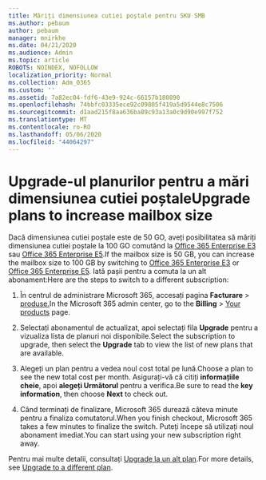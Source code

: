 ```yaml
---
title: Măriți dimensiunea cutiei poștale pentru SKU SMB
ms.author: pebaum
author: pebaum
manager: mnirkhe
ms.date: 04/21/2020
ms.audience: Admin
ms.topic: article
ROBOTS: NOINDEX, NOFOLLOW
localization_priority: Normal
ms.collection: Adm_O365
ms.custom: ''
ms.assetid: 7a82ec04-fdf6-43e9-924c-66157b180890
ms.openlocfilehash: 74bbfc03335ece92c09805f419a5d9544e8c7506
ms.sourcegitcommit: d1aad215f8aa636ba89c93a13a0c9d90e997f752
ms.translationtype: MT
ms.contentlocale: ro-RO
ms.lasthandoff: 05/06/2020
ms.locfileid: "44064297"
---
```

# <a name="upgrade-plans-to-increase-mailbox-size"></a><span data-ttu-id="38b8a-102">Upgrade-ul planurilor pentru a mări dimensiunea cutiei poștale</span><span class="sxs-lookup"><span data-stu-id="38b8a-102">Upgrade plans to increase mailbox size</span></span>

<span data-ttu-id="38b8a-103">Dacă dimensiunea cutiei poștale este de 50 GO, aveți posibilitatea să măriți dimensiunea cutiei poștale la 100 GO comutând la [Office 365 Enterprise E3](https://products.office.com/business/office-365-enterprise-e3-business-software) sau [Office 365 Enterprise E5](https://products.office.com/business/office-365-enterprise-e5-business-software).</span><span class="sxs-lookup"><span data-stu-id="38b8a-103">If the mailbox size is 50 GB, you can increase the mailbox size to 100 GB by switching to [Office 365 Enterprise E3](https://products.office.com/business/office-365-enterprise-e3-business-software) or [Office 365 Enterprise E5](https://products.office.com/business/office-365-enterprise-e5-business-software).</span></span> <span data-ttu-id="38b8a-104">Iată pașii pentru a comuta la un alt abonament:</span><span class="sxs-lookup"><span data-stu-id="38b8a-104">Here are the steps to switch to a different subscription:</span></span>
  
1. <span data-ttu-id="38b8a-105">În centrul de administrare Microsoft 365, accesați pagina **Facturare** > [produse.](https://go.microsoft.com/fwlink/p/?linkid=842054)</span><span class="sxs-lookup"><span data-stu-id="38b8a-105">In the Microsoft 365 admin center, go to the **Billing** > [Your products](https://go.microsoft.com/fwlink/p/?linkid=842054) page.</span></span>

2. <span data-ttu-id="38b8a-106">Selectați abonamentul de actualizat, apoi selectați fila **Upgrade** pentru a vizualiza lista de planuri noi disponibile.</span><span class="sxs-lookup"><span data-stu-id="38b8a-106">Select the subscription to upgrade, then select the **Upgrade** tab to view the list of new plans that are available.</span></span>

3. <span data-ttu-id="38b8a-107">Alegeți un plan pentru a vedea noul cost total pe lună.</span><span class="sxs-lookup"><span data-stu-id="38b8a-107">Choose a plan to see the new total cost per month.</span></span> <span data-ttu-id="38b8a-108">Asigurați-vă că citiți **informațiile cheie**, apoi **alegeți Următorul** pentru a verifica.</span><span class="sxs-lookup"><span data-stu-id="38b8a-108">Be sure to read the **key information**, then choose **Next** to check out.</span></span>

4. <span data-ttu-id="38b8a-109">Când terminați de finalizare, Microsoft 365 durează câteva minute pentru a finaliza comutatorul.</span><span class="sxs-lookup"><span data-stu-id="38b8a-109">When you finish checkout, Microsoft 365 takes a few minutes to finalize the switch.</span></span> <span data-ttu-id="38b8a-110">Puteți începe să utilizați noul abonament imediat.</span><span class="sxs-lookup"><span data-stu-id="38b8a-110">You can start using your new subscription right away.</span></span>

<span data-ttu-id="38b8a-111">Pentru mai multe detalii, consultați [Upgrade la un alt plan](https://docs.microsoft.com/microsoft-365/commerce/subscriptions/upgrade-to-different-plan).</span><span class="sxs-lookup"><span data-stu-id="38b8a-111">For more details, see [Upgrade to a different plan](https://docs.microsoft.com/microsoft-365/commerce/subscriptions/upgrade-to-different-plan).</span></span>